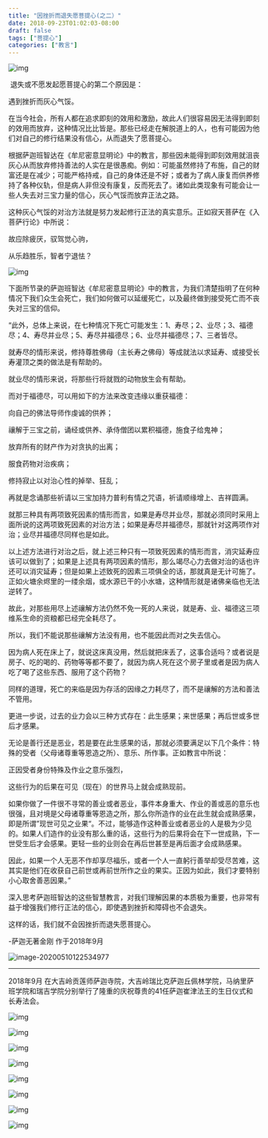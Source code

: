 ```yaml
---
title: "因挫折而退失愿菩提心(之二）"
date: 2018-09-23T01:02:03-08:00
draft: false
tags: ["菩提心"]
categories: ["教言"]
---
```


![img](https://mmbiz.qpic.cn/mmbiz_png/GCSG9VLghhqKnTsncdGcFVTHIqZu6l9QO4l4bNITbFWcK71Xo41WNVWJlbMI7geaPaBm0dACd75icuO5oSicc0pQ/640?wx_fmt=png&wxfrom=5&wx_lazy=1&wx_co=1)



​    退失或不愿发起愿菩提心的第二个原因是：

  遇到挫折而灰心气馁。

  在当今社会，所有人都在追求即刻的效用和激励，故此人们很容易因无法得到即刻的效用而放弃，这种情况比比皆是。那些已经走在解脱道上的人，也有可能因为他们对自己的修行结果没有信心，从而退失了愿菩提心。

  根据萨迦班智达在《牟尼密意显明论》中的教言，那些因未能得到即刻效用就沮丧灰心从而放弃修持善法的人实在是很愚痴。例如：可能虽然修持了布施，自己的财富还是在减少；可能严格持戒，自己的身体还是不好；或者为了病人康复而供养修持了各种仪轨，但是病人非但没有康复，反而死去了。诸如此类现象有可能会让一些人失去对三宝力量的信心，灰心气馁而放弃正法之路。

  这种灰心气馁的对治方法就是努力发起修行正法的真实意乐。正如寂天菩萨在《入菩萨行论》中所说：

故应除疲厌，驭驾觉心驹，

从乐趋胜乐，智者宁退怯？


![img](https://raw.githubusercontent.com/thogmedorje/up/master/uPic/640-20200510121736872.jpeg)

  下面所节录的萨迦班智达《牟尼密意显明论》中的教言，为我们清楚指明了在何种情况下我们众生会死亡，我们如何做可以延缓死亡，以及最终做到接受死亡而不丧失对三宝的信仰。

  “此外，总体上来说，在七种情况下死亡可能发生：1、寿尽；2、业尽；3、福德尽；4、寿尽并业尽；5、寿尽并福德尽；6、业尽并福德尽；7、三者皆尽。

  就寿尽的情形来说，修持尊胜佛母（主长寿之佛母）等成就法以求延寿、或接受长寿灌顶之类的做法是有帮助的。

  就业尽的情形来说，将那些行将就戮的动物放生会有帮助。

  而对于福德尽，可以用如下的方法来改变违缘以重获福德：

  向自己的佛法导师作虔诚的供养；

  禳解于三宝之前，诵经或供养、承侍僧团以累积福德，施食子给鬼神；

  放弃所有的财产作为对贪执的出离；

  服食药物对治疾病；

  修持寂止以对治心性的掉举、狂乱；

  再就是念诵那些祈请以三宝加持力普利有情之咒语，祈请顺缘增上、吉祥圆满。

  就那三种具有两项致死因素的情形而言，如果是寿尽并业尽，那就必须同时采用上面所说的这两项致死因素的对治方法；如果是寿尽并福德尽，那就针对这两项作对治；业尽并福德尽同样也是如此。

  以上述方法进行对治之后，就上述三种只有一项致死因素的情形而言，消灾延寿应该可以做到了；如果是上述具有两项因素的情形，那么竭尽心力去做对治的话也许还可以消灾延寿；但是如果上述致死的因素三项俱全的话，那就真是无计可施了。正如火塘余烬里的一缕余烟，或水源已干的小水塘，这种情形就是诸佛亲临也无法逆转了。

  故此，对那些用尽上述禳解方法仍然不免一死的人来说，就是寿、业、福德这三项维系生命的资粮都已经完全耗尽了。

  所以，我们不能说那些禳解方法没有用，也不能因此而对之失去信心。

  因为病人死在床上了，就说这床真没用，然后就把床丢了，这事合适吗？或者说是房子、吃的喝的、药物等等都不要了，就因为病人死在这个房子里或者是因为病人吃了喝了这些东西、服用了这个药物？

  同样的道理，死亡的来临是因为存活的因缘之力耗尽了，而不是禳解的方法和善法不管用。

  更进一步说，过去的业力会以三种方式存在：此生感果；来世感果；再后世或多世后才感果。

  无论是善行还是恶业，若是要在此生感果的话，那就必须要满足以下几个条件：特殊的受者（父母诸尊重等恩造之所）、意乐、所作事。正如教言中所说：

  正因受者身份特殊及作业之意乐强烈，

  这些行为的后果在可见（现在）的世界马上就会成熟现前。

  如果你做了一件很不寻常的善业或者恶业，事件本身重大、作业的善或恶的意乐也很强，且对境是父母诸尊重等恩造之所，那么你所造作的业在此生就会成熟感果，即是所谓”现世可见之业果“。不过，能够造作这种善业或者恶业的人是极为少见的。如果人们造作的业没有那么重的话，这些行为的后果将会在下一世成熟，下一世受生后才会感果。更轻一些的业则会在再后世甚至是再后面才会成熟感果。

  因此，如果一个人无恶不作却享尽福乐，或者一个人一直躬行善举却受尽苦难，这其实是他们在收获自己前世或再前世所作之业的果实。正因为如此，我们才要特别小心取舍善恶因果。”

  深入思考萨迦班智达的这些智慧教言，对我们理解因果的本质极为重要，也非常有益于增强我们修行正法的信心，即使遇到挫折和障碍也不会退失。

  这样的话，我们就不会因挫折而退失愿菩提心。



-萨迦无著金刚 作于2018年9月



![image-20200510122534977](https://raw.githubusercontent.com/thogmedorje/up/master/uPic/image-20200510122534977.png)



---

  2018年9月 在大吉岭贡莲师萨迦寺院，大吉岭瑞比克萨迦丘佩林学院，马纳里萨班学院和瑞吉学院分别举行了隆重的庆祝尊贵的41任萨迦崔津法王的生日仪式和长寿法会。



![img](https://raw.githubusercontent.com/thogmedorje/up/master/uPic/640-20200510122602391.jpeg)

![img](https://raw.githubusercontent.com/thogmedorje/up/master/uPic/640-20200510122623316.jpeg)



![img](https://raw.githubusercontent.com/thogmedorje/up/master/uPic/640-20200510122633414.jpeg)

![img](https://raw.githubusercontent.com/thogmedorje/up/master/uPic/640-20200510122642623.jpeg)

![img](https://raw.githubusercontent.com/thogmedorje/up/master/uPic/640-20200510122659906.jpeg)

![img](https://raw.githubusercontent.com/thogmedorje/up/master/uPic/640-20200510122711577.jpeg)

![img](https://raw.githubusercontent.com/thogmedorje/up/master/uPic/640-20200510122720053.jpeg)

![img](https://raw.githubusercontent.com/thogmedorje/up/master/uPic/640-20200510122727849.jpeg)







